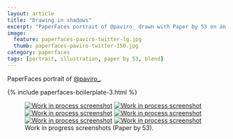 ```yaml
---
layout: article
title: "Drawing in shadows"
excerpt: "PaperFaces portrait of @paviro_ drawn with Paper by 53 on an iPad."
image: 
  feature: paperfaces-paviro-twitter-lg.jpg
  thumb: paperfaces-paviro-twitter-150.jpg
category: paperfaces
tags: [portrait, illustration, paper by 53, blend]
---
```


PaperFaces portrait of <a href="http://twitter.com/paviro_">@paviro_</a>.

{% include paperfaces-boilerplate-3.html %}

<figure class="half">
	<a href="{{ site.url }}/images/paperfaces-paviro-process-1-lg.jpg"><img src="{{ site.url }}/images/paperfaces-paviro-process-1-600.jpg" alt="Work in process screenshot"></a>
	<a href="{{ site.url }}/images/paperfaces-paviro-process-2-lg.jpg"><img src="{{ site.url }}/images/paperfaces-paviro-process-2-600.jpg" alt="Work in process screenshot"></a>
	<a href="{{ site.url }}/images/paperfaces-paviro-process-3-lg.jpg"><img src="{{ site.url }}/images/paperfaces-paviro-process-3-600.jpg" alt="Work in process screenshot"></a>
	<a href="{{ site.url }}/images/paperfaces-paviro-process-4-lg.jpg"><img src="{{ site.url }}/images/paperfaces-paviro-process-4-600.jpg" alt="Work in process screenshot"></a>
	<a href="{{ site.url }}/images/paperfaces-paviro-process-5-lg.jpg"><img src="{{ site.url }}/images/paperfaces-paviro-process-5-600.jpg" alt="Work in process screenshot"></a>
	<a href="{{ site.url }}/images/paperfaces-paviro-process-6-lg.jpg"><img src="{{ site.url }}/images/paperfaces-paviro-process-6-600.jpg" alt="Work in process screenshot"></a>
	<figcaption>Work in progress screenshots (Paper by 53).</figcaption>
</figure>
